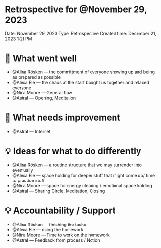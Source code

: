 # Retrospective for @November 29, 2023

Date: November 29, 2023
Type: Retrospective
Created time: December 21, 2023 1:21 PM

# 🙌 What went well

- @Alina Rösken  — the committment of everyone showing up and being as prepared as possible
- @Alexa Ele  — the chaos at the start bought us together and relaxed everyone
- @Nina Moore  — General flow
- @Astral — Opening, Meditation

# 🌱 What needs improvement

- @Astral — Internet

# 💡 Ideas for what to do differently

- @Alina Rösken  — a routine structure that we may surrender into eventually
- @Alexa Ele  — space holding for deeper stuff that might come up/ time to practice stuff
- @Nina Moore  — space for energy clearing / emotional space holding
- @Astral — Sharing Circle, Meditation, Closing

# 💡 Accountability / Support

- @Alina Rösken  — finishing the tasks
- @Alexa Ele  — doing the homework
- @Nina Moore  — Time to work on the homework
- @Astral — Feedback from process / Notion